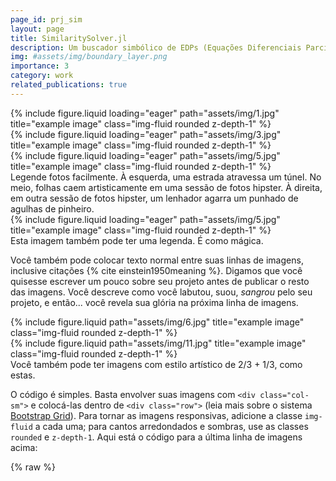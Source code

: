 ```yaml
---
page_id: prj_sim
layout: page
title: SimilaritySolver.jl
description: Um buscador simbólico de EDPs (Equações Diferenciais Parciais) para soluções de similaridade.
img: #assets/img/boundary_layer.png
importance: 3
category: work
related_publications: true
---
```



<div class="row">
    <div class="col-sm mt-3 mt-md-0">
        {% include figure.liquid loading="eager" path="assets/img/1.jpg" title="example image" class="img-fluid rounded z-depth-1" %}
    </div>
    <div class="col-sm mt-3 mt-md-0">
        {% include figure.liquid loading="eager" path="assets/img/3.jpg" title="example image" class="img-fluid rounded z-depth-1" %}
    </div>
    <div class="col-sm mt-3 mt-md-0">
        {% include figure.liquid loading="eager" path="assets/img/5.jpg" title="example image" class="img-fluid rounded z-depth-1" %}
    </div>
</div>
<div class="caption">
    Legende fotos facilmente. À esquerda, uma estrada atravessa um túnel. No meio, folhas caem artisticamente em uma sessão de fotos hipster. À direita, em outra sessão de fotos hipster, um lenhador agarra um punhado de agulhas de pinheiro.
</div>
<div class="row">
    <div class="col-sm mt-3 mt-md-0">
        {% include figure.liquid loading="eager" path="assets/img/5.jpg" title="example image" class="img-fluid rounded z-depth-1" %}
    </div>
</div>
<div class="caption">
    Esta imagem também pode ter uma legenda. É como mágica.
</div>

Você também pode colocar texto normal entre suas linhas de imagens, inclusive citações {% cite einstein1950meaning %}.
Digamos que você quisesse escrever um pouco sobre seu projeto antes de publicar o resto das imagens.
Você descreve como você labutou, suou, _sangrou_ pelo seu projeto, e então... você revela sua glória na próxima linha de imagens.

<div class="row justify-content-sm-center">
    <div class="col-sm-8 mt-3 mt-md-0">
        {% include figure.liquid path="assets/img/6.jpg" title="example image" class="img-fluid rounded z-depth-1" %}
    </div>
    <div class="col-sm-4 mt-3 mt-md-0">
        {% include figure.liquid path="assets/img/11.jpg" title="example image" class="img-fluid rounded z-depth-1" %}
    </div>
</div>
<div class="caption">
    Você também pode ter imagens com estilo artístico de 2/3 + 1/3, como estas.
</div>

O código é simples.
Basta envolver suas imagens com `<div class="col-sm">` e colocá-las dentro de `<div class="row">` (leia mais sobre o sistema <a href="https://getbootstrap.com/docs/4.4/layout/grid/">Bootstrap Grid</a>).
Para tornar as imagens responsivas, adicione a classe `img-fluid` a cada uma; para cantos arredondados e sombras, use as classes `rounded` e `z-depth-1`.
Aqui está o código para a última linha de imagens acima:

{% raw %}
